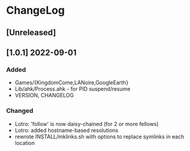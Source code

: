 # ChangeLog

## [Unreleased]

## [1.0.1]	2022-09-01
### Added
- Games/{KingdomCome,LANoire,GoogleEarth}
- Lib/ahk/Process.ahk - for PID suspend/resume
- VERSION, CHANGELOG
	
### Changed
- Lotro: 'follow' is now daisy-chained (for 2 or more fellows)
- Lotro: added hostname-based resolutions
- rewrote INSTALL/mklinks.sh with options to replace symlinks in each location

